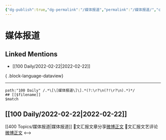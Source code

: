 ```yaml
---
{"dg-publish":true,"dg-permalink":"/媒体报道","permalink":"/媒体报道/","created":"2022-12-22T15:38:59.000+08:00","updated":"2023-08-24T19:52:39.648+08:00"}
---
```


# 媒体报道

## Linked Mentions
- [[100 Daily/2022-02-22\|2022-02-22]]

{ .block-language-dataview}

---

```expander
path:"100 Daily" /.*\[\[媒体报道\]\].*(?:\r?\n(?!\r?\n).*)*/
## [[$filename]]
$match
```
## [[100 Daily/2022-02-22\|2022-02-22]]
[[400 Topics/媒体报道\|媒体报道]]
🌟文汇报文章分享[微博正文](https://m.weibo.cn/6466290670/4739707592245607)
🌟文汇报文艺评论[微博正文](https://m.weibo.cn/6466290670/4739769161225663)
<-->